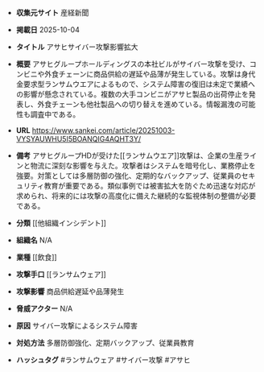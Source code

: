 - **収集元サイト**
産経新聞

- **掲載日**
2025-10-04

- **タイトル**
アサヒサイバー攻撃影響拡大

- **概要**
アサヒグループホールディングスの本社ビルがサイバー攻撃を受け、コンビニや外食チェーンに商品供給の遅延や品薄が発生している。攻撃は身代金要求型ランサムウエアによるもので、システム障害の復旧は未定で業績への影響が懸念されている。複数の大手コンビニがアサヒ製品の出荷停止を発表し、外食チェーンも他社製品への切り替えを進めている。情報漏洩の可能性も調査中である。

- **URL**
https://www.sankei.com/article/20251003-VYSYAUWHU5I5BOANQIG4AQHT3Y/

- **備考**
アサヒグループHDが受けた[[ランサムウエア]]攻撃は、企業の生産ラインと物流に深刻な影響を与えた。攻撃者はシステムを暗号化し、業務停止を強要。対策としては多層防御の強化、定期的なバックアップ、従業員のセキュリティ教育が重要である。類似事例では被害拡大を防ぐため迅速な対応が求められ、将来的には攻撃の高度化に備えた継続的な監視体制の整備が必要である。

- **分類**
[[他組織インシデント]]

- **組織名**
N/A

- **業種**
[[飲食]]

- **攻撃手口**
[[ランサムウェア]]

- **攻撃影響**
商品供給遅延や品薄発生

- **脅威アクター**
N/A

- **原因**
サイバー攻撃によるシステム障害

- **対処方法**
多層防御強化、定期バックアップ、従業員教育

- **ハッシュタグ**
#ランサムウェア #サイバー攻撃 #アサヒ
